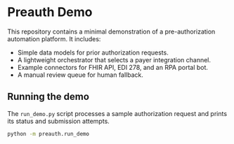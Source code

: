 # Preauth Demo

This repository contains a minimal demonstration of a pre-authorization
automation platform. It includes:

- Simple data models for prior authorization requests.
- A lightweight orchestrator that selects a payer integration channel.
- Example connectors for FHIR API, EDI 278, and an RPA portal bot.
- A manual review queue for human fallback.

## Running the demo

The `run_demo.py` script processes a sample authorization request and prints
its status and submission attempts.

```bash
python -m preauth.run_demo
```
